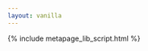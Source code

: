 ```yaml
---
layout: vanilla
---
```


<head>
<style>

	iframe{width:100%}
	/*body { min-height: 100%; }*/
</style>
</head>
<body>
	<div>
		<div id="_input-button"></div>
		<div id="viewers" style="overflow: hidden; position: relative;">
			<div id="_viewer1" style="float: left;"></div>
			<div id="_viewer2" style="float: left;"></div>
		</div>
		<div id="_pdb-to-uniprot"></div>
		<div id="_protvista"></div>
	</div>
</body>
{% include metapage_lib_script.html %}
<script src="{{site.baseurl}}{{site.data.urls.axios_path}}"></script>
<script>
fetch('metapage.json')
  	.then((response) => {
		return response.json();
	})
	.then(function (metaPageDefinition) {
  	var mp = Metapage.from(metaPageDefinition);
  	var iframes = mp.iframes();

  	for (var key in iframes) {
      var parent = document.getElementById("_" + key);
      if (parent) {
        parent.appendChild(iframes[key]);
      } else {
        parent = document.getElementById("body");
        var div = document.createElement("div");
        div.appendChild(iframes[key]);
        parent.appendChild(div);
      }
  	}

  })
  .catch(function (error) {
    console.error(error);
  });
</script>
